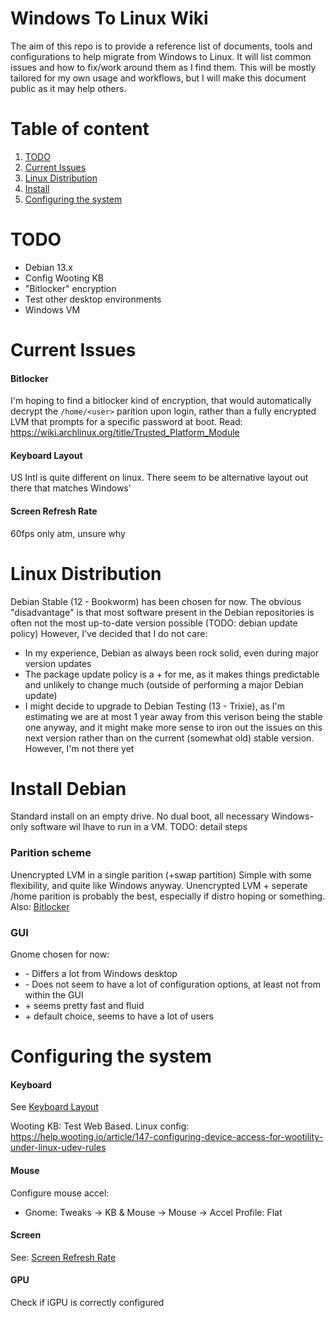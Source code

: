 # Windows To Linux Wiki
The aim of this repo is to provide a reference list of documents, tools and configurations to help migrate from Windows to Linux.
It will list common issues and how to fix/work around them as I find them.
This will be mostly tailored for my own usage and workflows, but I will make this document public as it may help others.

# Table of content
1. [TODO](#todo)
1. [Current Issues](#current-issues)
1. [Linux Distribution](#linux-distribution)
1. [Install](#install-debian)
1. [Configuring the system](#configuring-the-system)

# TODO
* Debian 13.x
* Config Wooting KB
* "Bitlocker" encryption
* Test other desktop environments
* Windows VM

# Current Issues
#### Bitlocker
 I'm hoping to find a bitlocker kind of encryption, that would automatically decrypt the `/home/<user>` parition upon login, rather than a fully encrypted LVM that prompts for a specific password at boot. Read: https://wiki.archlinux.org/title/Trusted_Platform_Module

#### Keyboard Layout
US Intl is quite different on linux. There seem to be alternative layout out there that matches Windows'

#### Screen Refresh Rate
60fps only atm, unsure why

# Linux Distribution
Debian Stable (12 - Bookworm) has been chosen for now.
The obvious "disadvantage" is that most software present in the Debian repositories is often not the most up-to-date version possible (TODO: debian update policy)
However, I've decided that I do not care:
* In my experience, Debian as always been rock solid, even during major version updates
* The package update policy is a + for me, as it makes things predictable and unlikely to change much (outside of performing a major Debian update)
* I might decide to upgrade to Debian Testing (13 - Trixie), as I'm estimating we are at most 1 year away from this verison being the stable one anyway, and it might make more sense to iron out the issues on this next version rather than on the current (somewhat old) stable version. However, I'm not there yet

# Install Debian
Standard install on an empty drive. No dual boot, all necessary Windows-only software wil lhave to run in a VM.
TODO: detail steps

### Parition scheme
Unencrypted LVM in a single parition (+swap partition)
Simple with some flexibility, and quite like Windows anyway.
Unencrypted LVM + seperate /home parition is probably the best, especially if distro hoping or something.
Also: [Bitlocker](#bitlocker)

### GUI
Gnome chosen for now:
* \- Differs a lot from Windows desktop
* \- Does not seem to have a lot of configuration options, at least not from within the GUI
* \+ seems pretty fast and fluid
* \+ default choice, seems to have a lot of users

# Configuring the system
#### Keyboard
See [Keyboard Layout](#keyboard-layout)

Wooting KB: Test Web Based. Linux config: https://help.wooting.io/article/147-configuring-device-access-for-wootility-under-linux-udev-rules

#### Mouse
Configure mouse accel:
* Gnome: Tweaks -> KB & Mouse -> Mouse -> Accel Profile: Flat

#### Screen
See: [Screen Refresh Rate](#screen-refresh-rate)

#### GPU
Check if iGPU is correctly configured